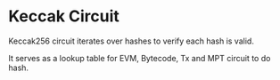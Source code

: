 # Keccak Circuit

Keccak256 circuit iterates over hashes to verify each hash is valid.

It serves as a lookup table for EVM, Bytecode, Tx and MPT circuit to do hash.
